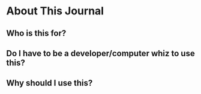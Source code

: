 # About This Journal

## Who is this for?

## Do I have to be a developer/computer whiz to use this?

## Why should I use this?
